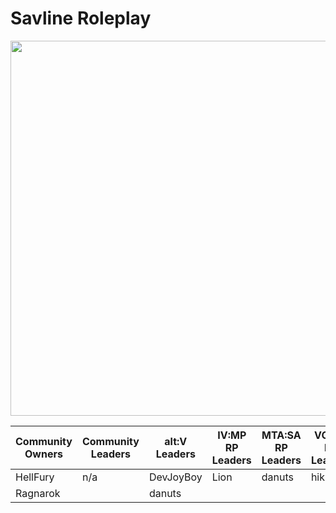 # Savline Roleplay

<p align="center">
<img width="600" src="https://github.com/savline/presskit/blob/main/rp-banner.png?raw=true">
</p>

<div align="center">
<table>
<thead>
  <tr>
    <th>Community Owners</th>
    <th>Community Leaders</th>
    <th>alt:V Leaders</th>
    <th>IV:MP RP Leaders</th>
    <th>MTA:SA RP Leaders<br</th>
    <th>VC:MP RP Leaders<br</th>
    <th>alt:V RP Developers</th>
    <th>IV:MP RP Developers</th>
    <th>MTA:SA RP Developers</th>
    <th>VC:MP RP Developers</th>
  </tr>
</thead>
<tbody>
  <tr>
    <td>HellFury</td>
    <td>n/a</td>
    <td>DevJoyBoy</td>
    <td>Lion</td>
    <td>danuts</td>
    <td>hiki</td>
    <td>DevJoyBoy</td>
    <td>Lion</td>
    <td>danuts</td>
    <td>hiki</td>
  </tr>
  <tr>
    <td>Ragnarok</td>
    <td></td>
    <td>danuts</td>
    <td></td>
    <td></td>
    <td></td>
    <td></td>
    <td></td>
    <td>debin</td>
    <td></td>
  </tr>
</tbody>
</table>
  </div>
